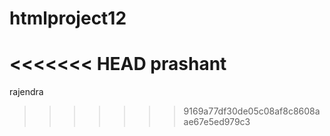 # htmlproject12
<<<<<<< HEAD
prashant
=======
rajendra
>>>>>>> 9169a77df30de05c08af8c8608aae67e5ed979c3
